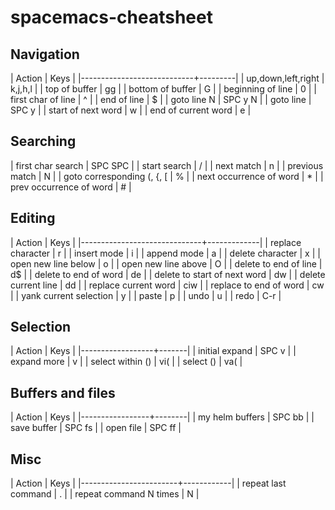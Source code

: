 # spacemacs-cheatsheet

## Navigation

| Action                     | Keys    |
|----------------------------+---------|
| up,down,left,right         | k,j,h,l |
| top of buffer              | gg      |
| bottom of buffer           | G       |
| beginning of line          | 0       |
| first char of line         | ^       |
| end of line                | $       |
| goto line N                | SPC y N |
| goto line                  | SPC y   |
| start of next word         | w       |
| end of current word        | e       |

## Searching

| first char search          | SPC SPC   |
| start search               | /<string> |
| next match                 | n         |
| previous match             | N         |
| goto corresponding (, {, [ | %         |
| next occurrence of word    | *         |
| prev occurrence of word    | #         |


## Editing

| Action                       | Keys        |
|------------------------------+-------------|
| replace character            | r<new char> |
| insert mode                  | i           |
| append mode                  | a           |
| delete character             | x           |
| open new line below          | o           |
| open new line above          | O           |
| delete to end of line        | d$          |
| delete to end of word        | de          |
| delete to start of next word | dw          |
| delete current line          | dd          |
| replace current word         | ciw         |
| replace to end of word       | cw          |
| yank current selection       | y           |
| paste                        | p           |
| undo                         | u           |
| redo                         | C-r         |

## Selection

| Action           | Keys  |
|------------------+-------|
| initial expand   | SPC v |
| expand more      | v     |
| select within () | vi(   |
| select ()        | va(   |

## Buffers and files

| Action          | Keys   |
|-----------------+--------|
| my helm buffers | SPC bb |
| save buffer     | SPC fs |
| open file       | SPC ff |

## Misc

| Action                 | Keys       |
|------------------------+------------|
| repeat last command    | .          |
| repeat command N times | N<command> |
